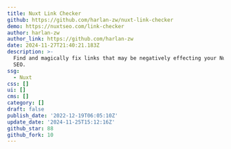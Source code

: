 ```yaml
---
title: Nuxt Link Checker
github: https://github.com/harlan-zw/nuxt-link-checker
demo: https://nuxtseo.com/link-checker
author: harlan-zw
author_link: https://github.com/harlan-zw
date: 2024-11-27T21:40:21.183Z
description: >-
  Find and magically fix links that may be negatively effecting your Nuxt sites
  SEO.
ssg:
  - Nuxt
css: []
ui: []
cms: []
category: []
draft: false
publish_date: '2022-12-19T06:05:10Z'
update_date: '2024-11-25T15:12:16Z'
github_star: 88
github_fork: 10
---
```


